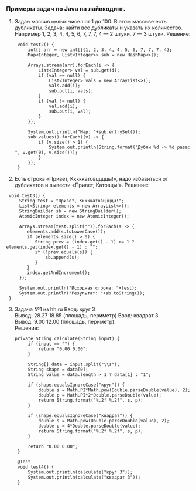 ### Примеры задач по Java на лайвкодинг.

1. Задан массив целых чисел от 1 до 100. В этом массиве есть
   дубликаты. Задача: найти все дубликаты и указать их количество.
   Например 1, 2, 3, 4, 4, 5, 6, 7, 7, 7, 4 — 2 штуки, 7 — 3 штуки.
   Решение:
   
   ```@Test
    void test2() {
        int[] arr = new int[]{1, 2, 3, 4, 4, 5, 6, 7, 7, 7, 4};
        Map<Integer, List<Integer>> sub = new HashMap<>();

        Arrays.stream(arr).forEach(i -> {
            List<Integer> val = sub.get(i);
            if (val == null) {
                List<Integer> vals = new ArrayList<>();
                vals.add(i);
                sub.put(i, vals);
            }
            if (val != null) {
                val.add(i);
                sub.put(i, val);
            }
        });

        System.out.println("Map: "+sub.entrySet());
        sub.values().forEach((v) -> {
            if (v.size() > 1) {
                System.out.println(String.format("Дубли %d -> %d раза: ", v.get(0), v.size()));
            }
        });
    }
   ```
 2. Есть строка «Привет, Кккккатовццццы!», надо избавиться от дубликатов и вывести «Привет, Катовцы!».
    Решение:

   ``` @Test
    void test3() {
        String test = "Привет, Кккккатовццццы!";
        List<String> elements = new ArrayList<>();
        StringBuilder sb = new StringBuilder();
        AtomicInteger index = new AtomicInteger();

        Arrays.stream(test.split("")).forEach(s -> {
           elements.add(s.toLowerCase());
           if (elements.size() > 0) {
              String prev = (index.get() - 1) >= 1 ? elements.get(index.get() - 1) : "";
              if (!prev.equals(s)) {
                  sb.append(s);
              }
           }
           index.getAndIncrement();
        });

        System.out.println("Исходная строка: "+test);
        System.out.println("Результат: "+sb.toString());
    }
   ```  
3. Задача №1 из hh.ru
   Ввод: круг 3   
   Вывод: 28.27 18.85 (площадь, периметр)
   Ввод: квадрат 3  
   Вывод: 9.00 12.00 (площадь, периметр).  
   Решение:  
   ``` 
   private String calculate(String input) {
        if (input == "") {
            return "0.00 0.00";
        }

        String[] data = input.split("\\s");
        String shape = data[0];
        String value = data.length > 1 ? data[1] : "1";

        if (shape.equalsIgnoreCase("круг")) {
            double s = Math.PI*Math.pow(Double.parseDouble(value), 2);
            double p = Math.PI*2*Double.parseDouble(value);
            return String.format("%.2f %.2f", s, p);
        }

        if (shape.equalsIgnoreCase("квадрат")) {
            double s = Math.pow(Double.parseDouble(value), 2);
            double p = 4*Double.parseDouble(value);
            return String.format("%.2f %.2f", s, p);
        }

        return "0.00 0.00";
    }
   
    @Test
    void test4() {
        System.out.println(calculate("круг 3"));
        System.out.println(calculate("квадрат 3"));
    }
 ```